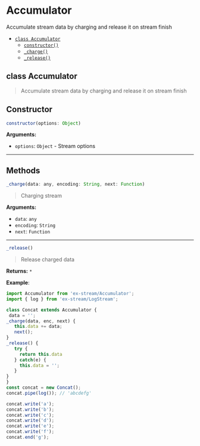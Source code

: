 # Accumulator

Accumulate stream data by charging and release it on stream finish


- [`class Accumulator`](#class-accumulator)
  - [`constructor()`](#accumulator-constructor-constructor)
  - [`_charge()`](#accumulator-method-_charge)
  - [`_release()`](#accumulator-method-_release)


<a id="class-accumulator"></a><h2>class Accumulator</h2>
> Accumulate stream data by charging and release it on stream finish

<h2>Constructor</h2>

``` javascript
constructor(options: Object)
```
<a id="accumulator-constructor-constructor"></a>

**Arguments:**

- `options`: `Object` - Stream options


---
<h2>Methods</h2>
<a id="accumulator-method-_charge"></a>

``` javascript
_charge(data: any, encoding: String, next: Function)
```

> Charging stream


**Arguments:**

- `data`: `any`
- `encoding`: `String`
- `next`: `Function`

---
<a id="accumulator-method-_release"></a>

``` javascript
_release()
```

> Release charged data


**Returns:** `*`

**Example**:
  ``` javascript
  import Accumulator from 'ex-stream/Accumulator';
import { log } from 'ex-stream/LogStream';

class Concat extends Accumulator {
   data = '';
  _charge(data, enc, next) {
     this.data += data;
     next();
  }
  _release() {
     try {
       return this.data
     } catch(e) {
       this.data = '';
     }
  }
}
const concat = new Concat();
concat.pipe(log()); // 'abcdefg'

concat.write('a');
concat.write('b');
concat.write('c');
concat.write('d');
concat.write('e');
concat.write('f');
concat.end('g');
  ```

